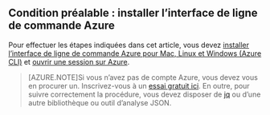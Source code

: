 ## Condition préalable : installer l’interface de ligne de commande Azure
Pour effectuer les étapes indiquées dans cet article, vous devez [installer l’interface de ligne de commande Azure pour Mac, Linux et Windows (Azure CLI)](xplat-install.md) et [ouvrir une session sur Azure](xplat-connect.md).

> [AZURE.NOTE]Si vous n’avez pas de compte Azure, vous devez vous en procurer un. Inscrivez-vous à un [essai gratuit ici](sign-up-organization.md). En outre, pour suivre correctement la procédure, vous devez disposer de [jq](https://stedolan.github.io/jq/) ou d’une autre bibliothèque ou outil d’analyse JSON.

<!---HONumber=Oct15_HO3-->